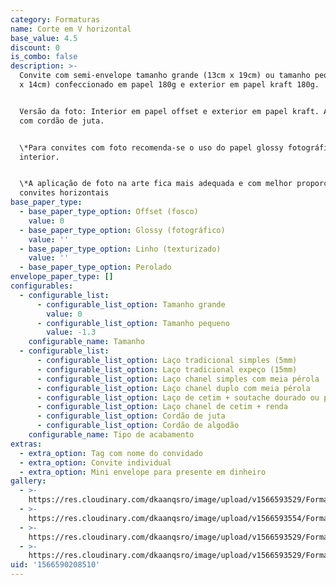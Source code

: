 ```yaml
---
category: Formaturas
name: Corte em V horizontal
base_value: 4.5
discount: 0
is_combo: false
description: >-
  Convite com semi-envelope tamanho grande (13cm x 19cm) ou tamanho pequeno (9cm
  x 14cm) confeccionado em papel 180g e exterior em papel kraft 180g.


  Versão da foto: Interior em papel offset e exterior em papel kraft. Acabamento
  com cordão de juta.


  \*Para convites com foto recomenda-se o uso do papel glossy fotográfico no
  interior.


  \*A aplicação de foto na arte fica mais adequada e com melhor proporção em
  convites horizontais
base_paper_type:
  - base_paper_type_option: Offset (fosco)
    value: 0
  - base_paper_type_option: Glossy (fotográfico)
    value: ''
  - base_paper_type_option: Linho (texturizado)
    value: ''
  - base_paper_type_option: Perolado
envelope_paper_type: []
configurables:
  - configurable_list:
      - configurable_list_option: Tamanho grande
        value: 0
      - configurable_list_option: Tamanho pequeno
        value: -1.3
    configurable_name: Tamanho
  - configurable_list:
      - configurable_list_option: Laço tradicional simples (5mm)
      - configurable_list_option: Laço tradicional expeço (15mm)
      - configurable_list_option: Laço chanel simples com meia pérola
      - configurable_list_option: Laço chanel duplo com meia pérola
      - configurable_list_option: Laço de cetim + soutache dourado ou prateado
      - configurable_list_option: Laço chanel de cetim + renda
      - configurable_list_option: Cordão de juta
      - configurable_list_option: Cordão de algodão
    configurable_name: Tipo de acabamento
extras:
  - extra_option: Tag com nome do convidado
  - extra_option: Convite individual
  - extra_option: Mini envelope para presente em dinheiro
gallery:
  - >-
    https://res.cloudinary.com/dkaanqsro/image/upload/v1566593529/Formaturas/Corte_em_V_horizontal_1_u1gobm.jpg
  - >-
    https://res.cloudinary.com/dkaanqsro/image/upload/v1566593554/Formaturas/Corte_em_V_horizontal_3_k9qqfg.jpg
  - >-
    https://res.cloudinary.com/dkaanqsro/image/upload/v1566593529/Formaturas/Corte_em_V_horizontal_4_inowsj.jpg
  - >-
    https://res.cloudinary.com/dkaanqsro/image/upload/v1566593529/Formaturas/Corte_em_V_horizontal_2_zhazyx.jpg
uid: '1566590208510'
---
```



